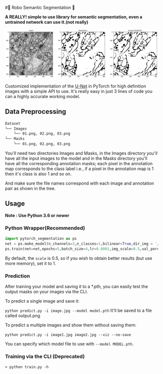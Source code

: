 #🤖 Robo Semantic Segmentation 🤖

**A REALLY! simple to use library for semantic segmentation, even a untrained network can use it.(not really)**


![input and output for a random image in the test dataset](https://raw.githubusercontent.com/The-ML-Hero/Robo-Semantic-Segmentation/master/utils/Github_Graph.png)



Customized implementation of the [U-Net](https://arxiv.org/abs/1505.04597) in PyTorch for high definition images with a simple API to use. It's really easy in just 3 lines of code you can a highly accurate working model.

## Data Preprocessing
``` bash 
Dataset
└── Images
    └── 01.png, 02.png, 03.png
└── Masks
    └── 01.png, 02.png, 03.png
```

You'll need two directories Images and Masks, in the Images directory you'll have all the input images to the model and in the Masks directory you'll have all the corresponding annotation masks; each pixel in the annotation map corresponds to the class label i.e., if a pixel in the annotation map is 1 then it's class is also 1 and so on.

And make sure the file names correspond with each image and annotation pair as shown in the tree.

## Usage
**Note : Use Python 3.6 or newer**

### Python Wrapper(Recommended)

```python 
import pytorch_segmentation as ps
net = ps.make_model(n_channels=3,n_classes=1,bilinear=True,dir_img = '/content/data/data/membrane/train/image/',dir_mask = '/content/data/data/membrane/train/label/') # n_channels is the number of input channels(i.e,3 for rgb,bgr,etc.. and 1 is for grayscale images)
ps.train(net=net,epochs=5,batch_size=4,lr=0.0001,img_scale=0.5,val_percent=10.0) # train the network 
```

By default, the `scale` is 0.5, so if you wish to obtain better results (but use more memory), set it to 1.

### Prediction

After training your model and saving it to a  *.pth, you can easily test the output masks on your images via the CLI.

To predict a single image and save it:

`python predict.py -i image.jpg --model model.pth`
It'll be saved to a file called output.png

To predict a multiple images and show them without saving them:

`python predict.py -i image1.jpg image2.jpg --viz --no-save`

You can specify which model file to use with `--model MODEL.pth`.

### Training via the CLI (Deprecated)

```
> python train.py -h
```


